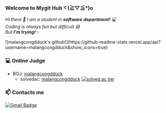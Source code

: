 ### Welcome to Mygit Hubヾ(≧▽≦*)o
<p>
  <em>
    Hi there 👋
    I am a student in <b>software department!</b> 💻 <br>
    Coding is always fun but difficult 😅 <br>
    But <b>I'm trying!</b>✨
  </em>  
</p>
![malangcongdduck's github!](https://github-readme-stats.vercel.app/api?username=malangcongdduck&show_icons=true)

### 💻 Online Judge 
* BOJ: [malangcongdduck](http://icpc.me/malangcongdduck)
  * solvedac: [malangcongdduck](https://solved.ac/profile/malangcongdduck)
[![solved.ac tier](http://mazassumnida.wtf/api/generate_badge?boj=malangcongdduck)](https://solved.ac/malangcongdduck)

### 📫 Contacts me
[![Gmail Badge](https://img.shields.io/badge/Gmail-d14836?style=flat-square&logo=Gmail&logoColor=white&link=mailto:cielciel107@gmail.com)](mailto:cielciel107@gmail.com)
